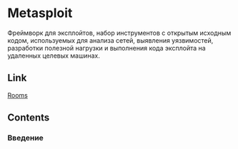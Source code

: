 # **Metasploit**
Фреймворк для эксплойтов, набор инструментов с открытым исходным кодом, используемых для анализа сетей, выявления уязвимостей, разработки полезной нагрузки и выполнения кода эксплойта на удаленных целевых машинах.

## **Link**
[Rooms](https://tryhackme.com/r/module/metasploit)

## **Contents**
### **Введение**



